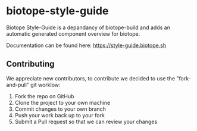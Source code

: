# biotope-style-guide

Biotope Style-Guide is a depandancy of biotope-build and adds an automatic generated component overview for biotope.

Documentation can be found here: https://style-guide.biotope.sh

## Contributing
We appreciate new contributors, to contribute we decided to use the "fork-and-pull" git worklow:

1. Fork the repo on GitHub
2. Clone the project to your own machine
3. Commit changes to your own branch
4. Push your work back up to your fork
5. Submit a Pull request so that we can review your changes
